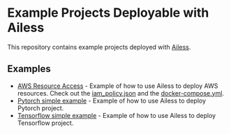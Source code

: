# Example Projects Deployable with Ailess

This repository contains example projects deployed with [Ailess](https://github.com/dat1-co/ailess-cli).

## Examples

- [AWS Resource Access](./aws-resource-access) - Example of how to use Ailess to deploy AWS resources. Check out the [iam_policy.json](./aws-resource-access/iam_policy.json) and the [docker-compose.yml](./aws-resource-access/docker-compose.yml).
- [Pytorch simple example](./pytorch_simple_example) - Example of how to use Ailess to deploy Pytorch project.
- [Tensorflow simple example](./tensorflow_simple_examle) - Example of how to use Ailess to deploy Tensorflow project.
